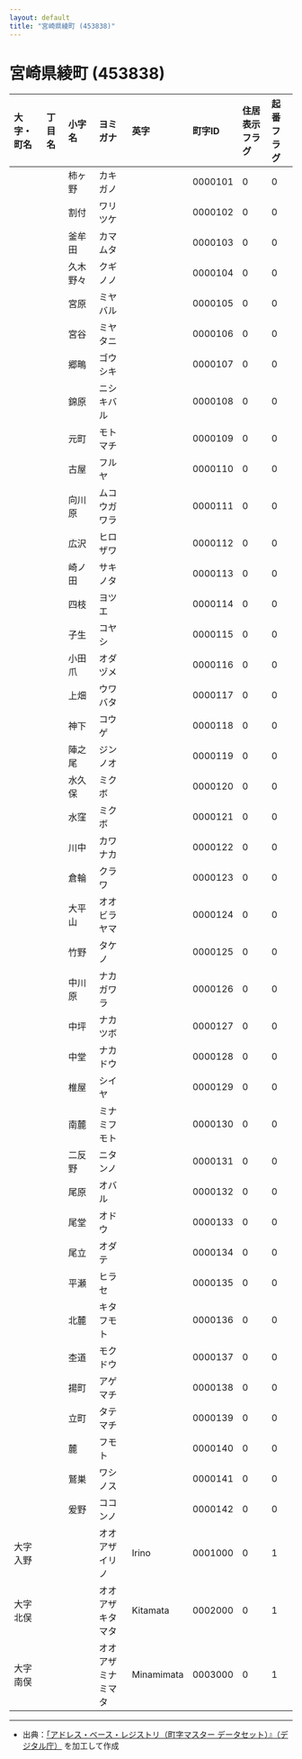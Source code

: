 ```yaml
---
layout: default
title: "宮崎県綾町 (453838)"
---
```


# 宮崎県綾町 (453838)

| 大字・町名 | 丁目名 | 小字名 | ヨミガナ | 英字 | 町字ID | 住居表示フラグ | 起番フラグ |
|:---|:---|:---|:---|:---|:---|:---|:---|
|  |  | 柿ヶ野 | カキガノ |  | 0000101 | 0 | 0 |
|  |  | 割付 | ワリツケ |  | 0000102 | 0 | 0 |
|  |  | 釜牟田 | カマムタ |  | 0000103 | 0 | 0 |
|  |  | 久木野々 | クギノノ |  | 0000104 | 0 | 0 |
|  |  | 宮原 | ミヤバル |  | 0000105 | 0 | 0 |
|  |  | 宮谷 | ミヤタニ |  | 0000106 | 0 | 0 |
|  |  | 郷鴫 | ゴウシキ |  | 0000107 | 0 | 0 |
|  |  | 錦原 | ニシキバル |  | 0000108 | 0 | 0 |
|  |  | 元町 | モトマチ |  | 0000109 | 0 | 0 |
|  |  | 古屋 | フルヤ |  | 0000110 | 0 | 0 |
|  |  | 向川原 | ムコウガワラ |  | 0000111 | 0 | 0 |
|  |  | 広沢 | ヒロザワ |  | 0000112 | 0 | 0 |
|  |  | 崎ノ田 | サキノタ |  | 0000113 | 0 | 0 |
|  |  | 四枝 | ヨツエ |  | 0000114 | 0 | 0 |
|  |  | 子生 | コヤシ |  | 0000115 | 0 | 0 |
|  |  | 小田爪 | オダヅメ |  | 0000116 | 0 | 0 |
|  |  | 上畑 | ウワバタ |  | 0000117 | 0 | 0 |
|  |  | 神下 | コウゲ |  | 0000118 | 0 | 0 |
|  |  | 陣之尾 | ジンノオ |  | 0000119 | 0 | 0 |
|  |  | 水久保 | ミクボ |  | 0000120 | 0 | 0 |
|  |  | 水窪 | ミクボ |  | 0000121 | 0 | 0 |
|  |  | 川中 | カワナカ |  | 0000122 | 0 | 0 |
|  |  | 倉輪 | クラワ |  | 0000123 | 0 | 0 |
|  |  | 大平山 | オオビラヤマ |  | 0000124 | 0 | 0 |
|  |  | 竹野 | タケノ |  | 0000125 | 0 | 0 |
|  |  | 中川原 | ナカガワラ |  | 0000126 | 0 | 0 |
|  |  | 中坪 | ナカツボ |  | 0000127 | 0 | 0 |
|  |  | 中堂 | ナカドウ |  | 0000128 | 0 | 0 |
|  |  | 椎屋 | シイヤ |  | 0000129 | 0 | 0 |
|  |  | 南麓 | ミナミフモト |  | 0000130 | 0 | 0 |
|  |  | 二反野 | ニタンノ |  | 0000131 | 0 | 0 |
|  |  | 尾原 | オバル |  | 0000132 | 0 | 0 |
|  |  | 尾堂 | オドウ |  | 0000133 | 0 | 0 |
|  |  | 尾立 | オダテ |  | 0000134 | 0 | 0 |
|  |  | 平瀬 | ヒラセ |  | 0000135 | 0 | 0 |
|  |  | 北麓 | キタフモト |  | 0000136 | 0 | 0 |
|  |  | 杢道 | モクドウ |  | 0000137 | 0 | 0 |
|  |  | 揚町 | アゲマチ |  | 0000138 | 0 | 0 |
|  |  | 立町 | タテマチ |  | 0000139 | 0 | 0 |
|  |  | 麓 | フモト |  | 0000140 | 0 | 0 |
|  |  | 鷲巣 | ワシノス |  | 0000141 | 0 | 0 |
|  |  | 爰野 | ココンノ |  | 0000142 | 0 | 0 |
| 大字入野 |  |  | オオアザイリノ | Irino | 0001000 | 0 | 1 |
| 大字北俣 |  |  | オオアザキタマタ | Kitamata | 0002000 | 0 | 1 |
| 大字南俣 |  |  | オオアザミナミマタ | Minamimata | 0003000 | 0 | 1 |

---

- 出典：[「アドレス・ベース・レジストリ（町字マスター データセット）』（デジタル庁）](https://www.digital.go.jp/policies/base_registry_address/) を加工して作成